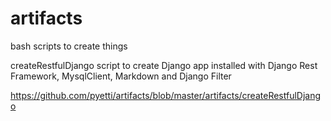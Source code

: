 # artifacts
bash scripts to create things

createRestfulDjango
script to create Django app installed with Django Rest Framework, MysqlClient, Markdown and Django Filter

https://github.com/pyetti/artifacts/blob/master/artifacts/createRestfulDjango
